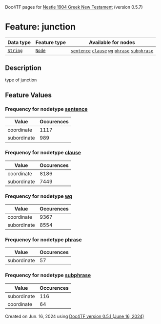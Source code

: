 Doc4TF pages for [Nestle 1904 Greek New Testament](https://github.com/saulocantanhede/tfgreek2/tree/main/tf) (version 0.5.7)
# Feature: junction
Data type|Feature type|Available for nodes
---|---|---
[`String`](featuresbydatatype.md#string)|[`Node`](featuresbytype.md#node)| [`sentence`](featuresbynodetype.md#sentence)  [`clause`](featuresbynodetype.md#clause)  [`wg`](featuresbynodetype.md#wg)  [`phrase`](featuresbynodetype.md#phrase)  [`subphrase`](featuresbynodetype.md#subphrase) 
## Description
type of junction
## Feature Values
### Frequency for nodetype [sentence](featuresbynodetype.md#sentence)
Value|Occurences
---|---
coordinate|1117
subordinate|989
### Frequency for nodetype [clause](featuresbynodetype.md#clause)
Value|Occurences
---|---
coordinate|8186
subordinate|7449
### Frequency for nodetype [wg](featuresbynodetype.md#wg)
Value|Occurences
---|---
coordinate|9367
subordinate|8554
### Frequency for nodetype [phrase](featuresbynodetype.md#phrase)
Value|Occurences
---|---
subordinate|57
### Frequency for nodetype [subphrase](featuresbynodetype.md#subphrase)
Value|Occurences
---|---
subordinate|116
coordinate|64
 

Created on Jun. 16, 2024 using [Doc4TF version 0.5.1 (June 16, 2024)](https://github.com/tonyjurg/Doc4TF/blob/main/CreateFeatureDoc.ipynb) 